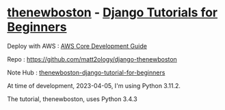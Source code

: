 # [thenewboston](https://www.youtube.com/@thenewboston) - [Django Tutorials for Beginners](https://www.youtube.com/playlist?list=PL6gx4Cwl9DGBlmzzFcLgDhKTTfNLfX1IK)

Deploy with AWS : [AWS Core Development Guide](aws-core-deployment-guide.pdf)

Repo : <https://github.com/matt2ology/django-thenewboston>

Note Hub : [thenewboston-django-tutorial-for-beginners](thenewboston-django-tutorial-for-beginners.md)

At time of development, 2023-04-05, I'm using Python 3.11.2.

The tutorial, thenewboston, uses Python 3.4.3
